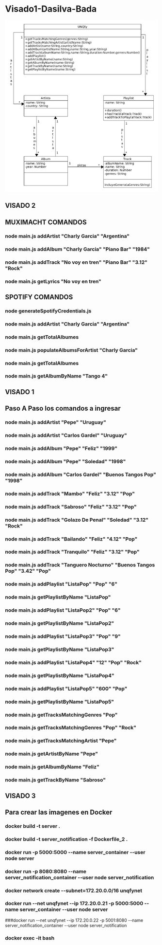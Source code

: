 ﻿# Visado1-Dasilva-Bada

<p align="center">
  <img src="uml.png" />
</p>

## VISADO 2
## MUXIMACHT COMANDOS
### node main.js addArtist "Charly Garcia" "Argentina"
### node main.js addAlbum "Charly Garcia" "Piano Bar" "1984"
### node main.js addTrack "No voy en tren" "Piano Bar" "3.12" "Rock"
### node main.js getLyrics "No voy en tren"

##  SPOTIFY COMANDOS
### node generateSpotifyCredentials.js
### node main.js addArtist "Charly Garcia" "Argentina"
### node main.js getTotalAlbumes
### node main.js populateAlbumsForArtist "Charly Garcia"
### node main.js getTotalAlbumes
### node main.js getAlbumByName "Tango 4"

## VISADO 1
## Paso A Paso los comandos a ingresar 
### node main.js addArtist "Pepe" "Uruguay"
### node main.js addArtist "Carlos Gardel" "Uruguay"
### node main.js addAlbum "Pepe" "Feliz" "1999"
### node main.js addAlbum "Pepe" "Soledad" "1998"
### node main.js addAlbum "Carlos Gardel" "Buenos Tangos Pop" "1998"
### node main.js addTrack "Mambo" "Feliz" "3.12" "Pop"
### node main.js addTrack "Sabroso" "Feliz" "3.12" "Pop"
### node main.js addTrack "Golazo De Penal" "Soledad" "3.12" "Rock"
### node main.js addTrack "Bailando" "Feliz" "4.12" "Pop"
### node main.js addTrack "Tranquilo" "Feliz" "3.12" "Pop"
### node main.js addTrack "Tanguero Nocturno" "Buenos Tangos Pop" "3.42" "Pop"
### node main.js addPlaylist "ListaPop" "Pop" "6"
### node main.js getPlaylistByName "ListaPop"
### node main.js addPlaylist "ListaPop2" "Pop" "6"
### node main.js getPlaylistByName "ListaPop2"
### node main.js addPlaylist "ListaPop3" "Pop" "9"
### node main.js getPlaylistByName "ListaPop3"
### node main.js addPlaylist "ListaPop4" "12" "Pop" "Rock"
### node main.js getPlaylistByName "ListaPop4"
### node main.js addPlaylist "ListaPop5" "600" "Pop"
### node main.js getPlaylistByName "ListaPop5"
### node main.js getTracksMatchingGenres "Pop"
### node main.js getTracksMatchingGenres "Pop" "Rock"
### node main.js getTracksMatchingArtist "Pepe"
### node main.js getArtistByName "Pepe"
### node main.js getAlbumByName "Feliz"
### node main.js getTrackByName "Sabroso"

## VISADO 3

## Para crear las imagenes en Docker
### docker build -t server .

### docker build -t server_notification -f Dockerfile_2 .

### docker run -p 5000:5000 --name server_container --user node server

### docker run -p 8080:8080 --name server_notification_container --user node server_notification

### docker network create --subnet=172.20.0.0/16 unqfynet

### docker run --net unqfynet --ip 172.20.0.21 -p 5000:5000 --name server_container --user node server

###docker run --net unqfynet --ip 172.20.0.22 -p 5001:8080 --name server_notification_container --user node server_notification

### docker exec -it <id> bash
  
